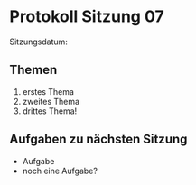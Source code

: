 # Protokoll Sitzung 07 #

Sitzungsdatum:

## Themen ##

  1. erstes Thema
  2. zweites Thema
  3. drittes Thema!


## Aufgaben zu nächsten Sitzung ##

  * Aufgabe
  * noch eine Aufgabe?
